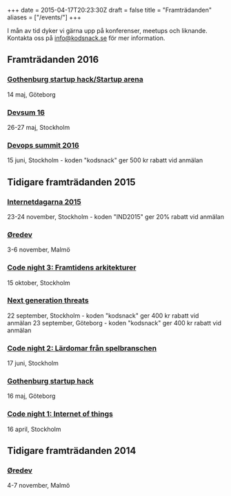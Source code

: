 +++
date = 2015-04-17T20:23:30Z
draft = false
title = "Framträdanden"
aliases = ["/events/"]
+++

I mån av tid dyker vi gärna upp på konferenser, meetups och liknande. Kontakta oss på [info@kodsnack.se](mailto:info@kodsnack.se) för mer information.

## Framträdanden 2016

### [Gothenburg startup hack/Startup arena][startuparena]
14 maj, Göteborg

### [Devsum 16][devsum16]
26-27 maj, Stockholm

### [Devops summit 2016][devops2016]
15 juni, Stockholm - koden "kodsnack" ger 500 kr rabatt vid anmälan

## Tidigare framträdanden 2015

### [Internetdagarna 2015][internetdagarna15]
23-24 november, Stockholm - koden "IND2015" ger 20% rabatt vid anmälan

### [Øredev][oredev15]
3-6 november, Malmö

### [Code night 3: Framtidens arkitekturer][codenight3]
15 oktober, Stockholm

### [Next generation threats][ngt2015]
22 september, Stockholm - koden "kodsnack" ger 400 kr rabatt vid anmälan
23 september, Göteborg - koden "kodsnack" ger 400 kr rabatt vid anmälan

### [Code night 2: Lärdomar från spelbranschen][codenight2] 
17 juni, Stockholm

### [Gothenburg startup hack][gbgstartuphack] 
16 maj, Göteborg

### [Code night 1: Internet of things][codenight1]
16 april, Stockholm

## Tidigare framträdanden 2014
### [Øredev][oredev14]
4-7 november, Malmö

[startuparena]: http://www.gbgtechweek.com/#startuparena
[devsum16]: http://www.devsum.se
[devops2016]: http://techworld.event.idg.se/event/devops-summit-2016/ "Devops summit 2016"
[ngt2015]: http://techworld.event.idg.se/event/ngt15/ "Next generation threats"
[codenight3]:  http://event.computersweden.se/codenight3 "Code night 3"
[oredev15]:  http://oredev.org "Øredev 2015"
[gbgstartuphack]: http://www.gbgstartuphack.com "Gothenburg startup hack"
[codenight1]: http://event.computersweden.se/codenight// "Code night 1"
[codenight2]: http://event.computersweden.se/codenight2/ "Code night 2"
[oredev14]: http://oredev.org/2014 "Øredev 2014"
[internetdagarna15]: https://internetdagarna.se "Internetdagarna 2015"